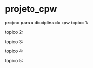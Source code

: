 # projeto_cpw
projeto para a disciplina de cpw
topico 1:

topico 2:

topico 3:

topico 4:

topico 5:
